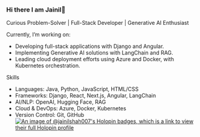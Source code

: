 ### Hi there I am Jainil👋
Curious Problem-Solver | Full-Stack Developer | Generative AI Enthusiast

<!--
**jainilshah007/jainilshah007** is a ✨ _special_ ✨ repository because its `README.md` (this file) appears on your GitHub profile.

Here are some ideas to get you started:

- 🔭 I’m currently working on ...
- 🌱 I’m currently learning ...
- 👯 I’m looking to collaborate on ...
- 🤔 I’m looking for help with ...
- 💬 Ask me about ...
- 📫 How to reach me: ...
- 😄 Pronouns: ...
- ⚡ Fun fact: ...
-->
Currently, I’m working on:

- Developing full-stack applications with Django and Angular.
- Implementing Generative AI solutions with LangChain and RAG.
- Leading cloud deployment efforts using Azure and Docker, with Kubernetes orchestration.

Skills
- Languages: Java, Python, JavaScript, HTML/CSS
- Frameworks: Django, React, Next.js, Angular, LangChain
- AI/NLP: OpenAI, Hugging Face, RAG
- Cloud & DevOps: Azure, Docker, Kubernetes
- Version Control: Git, GitHub
[![An image of @jainilshah007's Holopin badges, which is a link to view their full Holopin profile](https://holopin.me/jainilshah007)](https://holopin.io/@jainilshah007)
